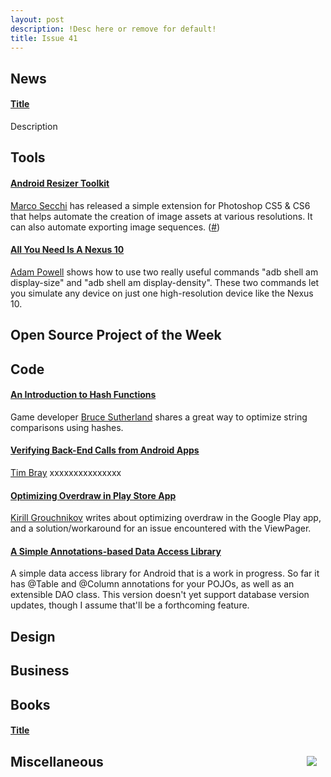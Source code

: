 ```yaml
---
layout: post
description: !Desc here or remove for default!
title: Issue 41
---
```

## News

#### [Title](link)
Description

## Tools

#### [Android Resizer Toolkit](http://thebitcave.com/2012/12/31/android-resizer-toolkit-documentation/)
[Marco Secchi](https://plus.google.com/101055529111687185565) has released a simple extension for Photoshop CS5 & CS6 that helps automate the creation of image assets at various resolutions. It can also automate exporting image sequences. ([#](https://plus.google.com/106649813711870320549/posts/4rqKxdGdVUC))

#### [All You Need Is A Nexus 10](https://plus.google.com/107708120842840792570/posts/cz5TxuoNDfG)
[Adam Powell](https://plus.google.com/107708120842840792570) shows how to use two really useful commands "adb shell am display-size" and "adb shell am display-density". These two commands let you simulate any device on just one high-resolution device like the Nexus 10.

## Open Source Project of the Week

## Code

#### [An Introduction to Hash Functions](http://brucesutherland.blogspot.com/2013/01/an-introduction-to-hash-functions.html)
Game developer [Bruce Sutherland](https://plus.google.com/110915631735542360010) shares a great way to optimize string comparisons using hashes.

#### [Verifying Back-End Calls from Android Apps](http://android-developers.blogspot.com/2013/01/verifying-back-end-calls-from-android.html)
[Tim Bray](https://plus.google.com/107606703558161507946) xxxxxxxxxxxxxxx

#### [Optimizing Overdraw in Play Store App](https://plus.google.com/108761828584265913206/posts/2na2KrBqNm5)
[Kirill Grouchnikov](https://plus.google.com/108761828584265913206) writes about optimizing overdraw in the Google Play app, and a solution/workaround for an issue encountered with the ViewPager.

#### [A Simple Annotations-based Data Access Library](https://github.com/kvirair/SQLite-Simple-Android)
A simple data access library for Android that is a work in progress. So far it has @Table and @Column annotations for your POJOs, as well as an extensible DAO class. This version doesn't yet support database version updates, though I assume that'll be a forthcoming feature.

## Design

## Business

## Books

#### [Title](Link)
<img src="url" style="float: right; margin: 1em;" /> 


## Miscellaneous

